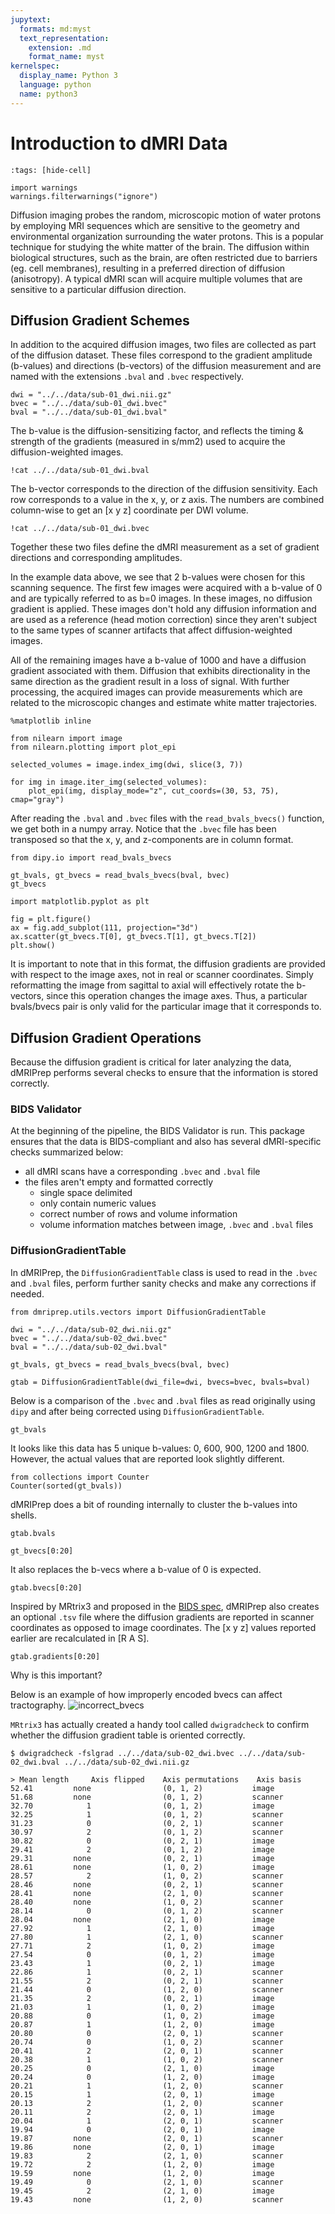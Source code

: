 ```yaml
---
jupytext:
  formats: md:myst
  text_representation:
    extension: .md
    format_name: myst
kernelspec:
  display_name: Python 3
  language: python
  name: python3
---
```


# Introduction to dMRI Data

```{code-cell} python
:tags: [hide-cell]

import warnings
warnings.filterwarnings("ignore")
```

Diffusion imaging probes the random, microscopic motion of water protons by employing MRI sequences which are sensitive to the geometry and environmental organization surrounding the water protons.
This is a popular technique for studying the white matter of the brain.
The diffusion within biological structures, such as the brain, are often restricted due to barriers (eg. cell membranes), resulting in a preferred direction of diffusion (anisotropy).
A typical dMRI scan will acquire multiple volumes that are sensitive to a particular diffusion direction.

## Diffusion Gradient Schemes

In addition to the acquired diffusion images, two files are collected as part of the diffusion dataset.
These files correspond to the gradient amplitude (b-values) and directions (b-vectors) of the diffusion measurement and are named with the extensions `.bval` and `.bvec` respectively.

```{code-cell} python
dwi = "../../data/sub-01_dwi.nii.gz"
bvec = "../../data/sub-01_dwi.bvec"
bval = "../../data/sub-01_dwi.bval"
```

The b-value is the diffusion-sensitizing factor, and reflects the timing & strength of the gradients (measured in s/mm2) used to acquire the diffusion-weighted images.

```{code-cell} python
!cat ../../data/sub-01_dwi.bval
```

The b-vector corresponds to the direction of the diffusion sensitivity. Each row corresponds to a value in the x, y, or z axis. The numbers are combined column-wise to get an [x y z] coordinate per DWI volume. 

```{code-cell} python
!cat ../../data/sub-01_dwi.bvec
```

Together these two files define the dMRI measurement as a set of gradient directions and corresponding amplitudes.

In the example data above, we see that 2 b-values were chosen for this scanning sequence.
The first few images were acquired with a b-value of 0 and are typically referred to as b=0 images.
In these images, no diffusion gradient is applied.
These images don't hold any diffusion information and are used as a reference (head motion correction) since they aren't subject to the same types of scanner artifacts that affect diffusion-weighted images.

All of the remaining images have a b-value of 1000 and have a diffusion gradient associated with them.
Diffusion that exhibits directionality in the same direction as the gradient result in a loss of signal.
With further processing, the acquired images can provide measurements which are related to the microscopic changes and estimate white matter trajectories.

```{code-cell} python
%matplotlib inline

from nilearn import image
from nilearn.plotting import plot_epi

selected_volumes = image.index_img(dwi, slice(3, 7))

for img in image.iter_img(selected_volumes):
    plot_epi(img, display_mode="z", cut_coords=(30, 53, 75), cmap="gray")
```

After reading the `.bval` and `.bvec` files with the `read_bvals_bvecs()` function, we get both in a numpy array. Notice that the `.bvec` file has been transposed so that the x, y, and z-components are in column format.

```{code-cell} python
from dipy.io import read_bvals_bvecs

gt_bvals, gt_bvecs = read_bvals_bvecs(bval, bvec)
gt_bvecs
```

```{code-cell} python
import matplotlib.pyplot as plt

fig = plt.figure()
ax = fig.add_subplot(111, projection="3d")
ax.scatter(gt_bvecs.T[0], gt_bvecs.T[1], gt_bvecs.T[2])
plt.show()
```

It is important to note that in this format, the diffusion gradients are provided with respect to the image axes, not in real or scanner coordinates. Simply reformatting the image from sagittal to axial will effectively rotate the b-vectors, since this operation changes the image axes. Thus, a particular bvals/bvecs pair is only valid for the particular image that it corresponds to.

## Diffusion Gradient Operations

Because the diffusion gradient is critical for later analyzing the data, dMRIPrep performs several checks to ensure that the information is stored correctly.
### BIDS Validator

At the beginning of the pipeline, the BIDS Validator is run.
This package ensures that the data is BIDS-compliant and also has several dMRI-specific checks summarized below:

- all dMRI scans have a corresponding `.bvec` and `.bval` file
- the files aren't empty and formatted correctly
  - single space delimited
  - only contain numeric values
  - correct number of rows and volume information
  - volume information matches between image, `.bvec` and `.bval` files

### DiffusionGradientTable

In dMRIPrep, the `DiffusionGradientTable` class is used to read in the `.bvec` and `.bval` files, perform further sanity checks and make any corrections if needed.

```{code-cell} python
from dmriprep.utils.vectors import DiffusionGradientTable

dwi = "../../data/sub-02_dwi.nii.gz"
bvec = "../../data/sub-02_dwi.bvec"
bval = "../../data/sub-02_dwi.bval"

gt_bvals, gt_bvecs = read_bvals_bvecs(bval, bvec)

gtab = DiffusionGradientTable(dwi_file=dwi, bvecs=bvec, bvals=bval)
```

Below is a comparison of the `.bvec` and `.bval` files as read originally using `dipy` and after being corrected using `DiffusionGradientTable`.

```{code-cell} python
gt_bvals
```

It looks like this data has 5 unique b-values: 0, 600, 900, 1200 and 1800.
However, the actual values that are reported look slightly different.

```{code-cell} python
from collections import Counter
Counter(sorted(gt_bvals))
```

dMRIPrep does a bit of rounding internally to cluster the b-values into shells.

```{code-cell} python
gtab.bvals
```

```{code-cell} python
gt_bvecs[0:20]
```

It also replaces the b-vecs where a b-value of 0 is expected. 

```{code-cell} python
gtab.bvecs[0:20]
```

Inspired by MRtrix3 and proposed in the [BIDS spec](https://github.com/bids-standard/bids-specification/issues/349), dMRIPrep also creates an optional `.tsv` file where the diffusion gradients are reported in scanner coordinates as opposed to image coordinates.
The [x y z] values reported earlier are recalculated in [R A S].

```{code-cell} python
gtab.gradients[0:20]
```

Why is this important?

Below is an example of how improperly encoded bvecs can affect tractography.
![incorrect_bvecs](../images/incorrect_bvecs.png)

`MRtrix3` has actually created a handy tool called `dwigradcheck` to confirm whether the diffusion gradient table is oriented correctly.

```
$ dwigradcheck -fslgrad ../../data/sub-02_dwi.bvec ../../data/sub-02_dwi.bval ../../data/sub-02_dwi.nii.gz

> Mean length     Axis flipped    Axis permutations    Axis basis
52.41         none                (0, 1, 2)           image
51.68         none                (0, 1, 2)           scanner
32.70            1                (0, 1, 2)           image
32.25            1                (0, 1, 2)           scanner
31.23            0                (0, 2, 1)           scanner
30.97            2                (0, 1, 2)           scanner
30.82            0                (0, 2, 1)           image
29.41            2                (0, 1, 2)           image
29.31         none                (0, 2, 1)           image
28.61         none                (1, 0, 2)           image
28.57            2                (1, 0, 2)           scanner
28.46         none                (0, 2, 1)           scanner
28.41         none                (2, 1, 0)           scanner
28.40         none                (1, 0, 2)           scanner
28.14            0                (0, 1, 2)           scanner
28.04         none                (2, 1, 0)           image
27.92            1                (2, 1, 0)           image
27.80            1                (2, 1, 0)           scanner
27.71            2                (1, 0, 2)           image
27.54            0                (0, 1, 2)           image
23.43            1                (0, 2, 1)           image
22.86            1                (0, 2, 1)           scanner
21.55            2                (0, 2, 1)           scanner
21.44            0                (1, 2, 0)           scanner
21.35            2                (0, 2, 1)           image
21.03            1                (1, 0, 2)           image
20.88            0                (1, 0, 2)           image
20.87            1                (1, 2, 0)           image
20.80            0                (2, 0, 1)           scanner
20.74            0                (1, 0, 2)           scanner
20.41            2                (2, 0, 1)           scanner
20.38            1                (1, 0, 2)           scanner
20.25            0                (2, 1, 0)           image
20.24            0                (1, 2, 0)           image
20.21            1                (1, 2, 0)           scanner
20.15            1                (2, 0, 1)           image
20.13            2                (1, 2, 0)           scanner
20.11            2                (2, 0, 1)           image
20.04            1                (2, 0, 1)           scanner
19.94            0                (2, 0, 1)           image
19.87         none                (2, 0, 1)           scanner
19.86         none                (2, 0, 1)           image
19.83            2                (2, 1, 0)           scanner
19.72            2                (1, 2, 0)           image
19.59         none                (1, 2, 0)           image
19.49            0                (2, 1, 0)           scanner
19.45            2                (2, 1, 0)           image
19.43         none                (1, 2, 0)           scanner
```
